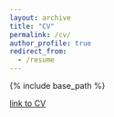 ```yaml
---
layout: archive
title: "CV"
permalink: /cv/
author_profile: true
redirect_from:
  - /resume
---
```


{% include base_path %}

[link to CV](/files/CV_Carl_StJohn_March2025.pdf)